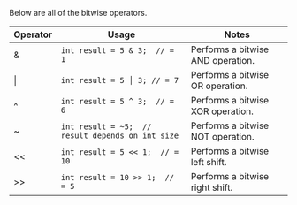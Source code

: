 Below are all of the bitwise operators.

|Operator|Usage|Notes|
|-|-|-|
|&|`int result = 5 & 3;  // = 1`|Performs a bitwise AND operation.|
|\||`int result = 5 │ 3; // = 7`|Performs a bitwise OR operation.|
|^|`int result = 5 ^ 3;  // = 6`|Performs a bitwise XOR operation.|
|~|`int result = ~5;  // result depends on int size`|Performs a bitwise NOT operation.|
|<<|`int result = 5 << 1;  // = 10`|Performs a bitwise left shift.|
|>>|`int result = 10 >> 1;  // = 5`|Performs a bitwise right shift.|